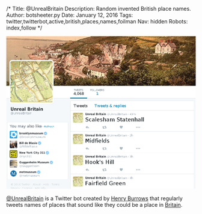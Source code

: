 /*
Title: @UnrealBritain
Description: Random invented British place names.
Author: botsheeter.py
Date: January 12, 2016
Tags: twitter,twitterbot,active,british,places,names,foilman
Nav: hidden
Robots: index,follow
*/

[![](/content/bots/twitterbots/images/UnrealBritain.png)](https://twitter.com/UnrealBritain)

[@UnrealBritain](https://twitter.com/UnrealBritain) is a Twitter bot created by [Henry Burrows](https://twitter.com/foilman) that regularly tweets names of places that sound like they could be a place in [Britain](https://en.wikipedia.org/wiki/Britain).
